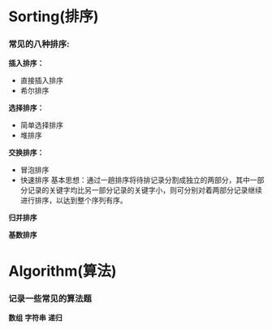 # Sorting(排序)
### 常见的八种排序:
**插入排序：**
- 直接插入排序
- 希尔排序

**选择排序：**
- 简单选择排序
- 堆排序

**交换排序：**
- 冒泡排序
- 快速排序
基本思想：通过一趟排序将待排记录分割成独立的两部分，其中一部分记录的关键字均比另一部分记录的关键字小，则可分别对着两部分记录继续进行排序，以达到整个序列有序。

**归并排序**

**基数排序**

# Algorithm(算法)
### 记录一些常见的算法题
**数组**
**字符串**
**递归**
